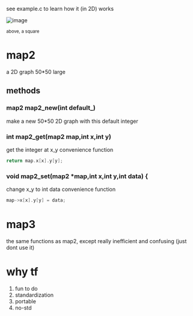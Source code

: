see example.c to learn how it (in 2D) works

![image](https://user-images.githubusercontent.com/67511181/193435358-765ebae9-52b0-4d0a-866f-6f5585846fe2.png)

<small>above, a square</small>

# map2

a 2D graph 50*50 large

## methods

### map2 map2_new(int default_)
make a new 50*50 2D graph with this default integer

### int map2_get(map2 map,int x,int y)
get the integer at x_y convenience function
```c
return map.x[x].y[y];
```
### void map2_set(map2 *map,int x,int y,int data) {
change x_y to int data convenience function
```c
map->x[x].y[y] = data;
```

# map3

the same functions as map2, except really inefficient and confusing (just dont use it)

# why tf
1. fun to do
2. standardization
3. portable
4. no-std
